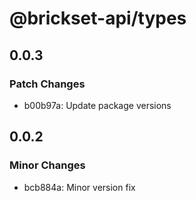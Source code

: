 # @brickset-api/types

## 0.0.3

### Patch Changes

- b00b97a: Update package versions

## 0.0.2

### Minor Changes

- bcb884a: Minor version fix
